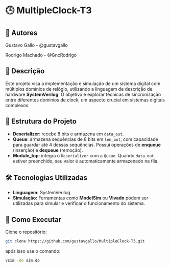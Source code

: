 # 🕒 MultipleClock-T3
## 👥 Autores
Gustavo Gallo - @gustavgallo

Rodrigo Machado - @GncRodrigo

## 📌 Descrição

Este projeto visa a implementação e simulação de um sistema digital com múltiplos domínios de relógio, utilizando a linguagem de descrição de hardware **SystemVerilog**. O objetivo é explorar técnicas de sincronização entre diferentes domínios de clock, um aspecto crucial em sistemas digitais complexos.

## 🧩 Estrutura do Projeto

- **Deserializer**: recebe 8 bits e armazena em `data_out`.
- **Queue**: armazena sequências de 8 bits em `len_out`, com capacidade para guardar até 4 dessas sequências. Possui operações de **enqueue** (inserção) e **dequeue** (remoção).
- **Module_top**: integra o `Deserializer` com a `Queue`. Quando `data_out` estiver preenchido, seu valor é automaticamente armazenado na fila.

## 🛠️ Tecnologias Utilizadas

- **Linguagem:** SystemVerilog  
- **Simulação:** Ferramentas como **ModelSim** ou **Vivado** podem ser utilizadas para simular e verificar o funcionamento do sistema.

## 🚀 Como Executar

Clone o repositório:

```bash
git clone https://github.com/gustavgallo/MultipleClock-T3.git
```
após isso use o comando:
```bash
vsim -do sim.do
